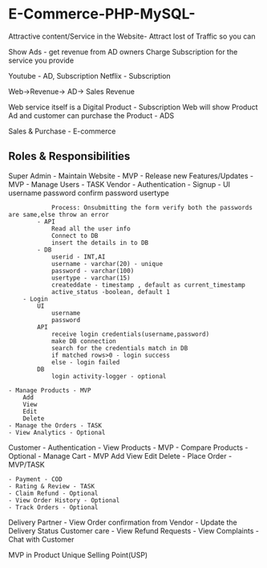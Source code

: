 # E-Commerce-PHP-MySQL-
Attractive content/Service in the Website- Attract lost of Traffic
so you can

Show Ads - get revenue from AD owners
Charge Subscription for the service you provide


Youtube - AD, Subscription
Netflix - Subscription

Web->Revenue-> AD-> Sales Revenue

Web service itself is a Digital Product - Subscription
Web will show Product Ad and customer can purchase the Product - ADS

Sales & Purchase - E-commerce

Roles & Responsibilities
--------------------------

Super Admin
    - Maintain Website - MVP
    - Release new Features/Updates - MVP
    - Manage Users - TASK
Vendor
    - Authentication
        - Signup
            - UI
                username
                password
                confirm password
                usertype     

                Process: Onsubmitting the form verify both the passwords are same,else throw an error           
            - API
                Read all the user info
                Connect to DB
                insert the details in to DB                
            - DB
                userid - INT,AI
                username - varchar(20) - unique
                password - varchar(100)
                usertype - varchar(15)
                createddate - timestamp , default as current_timestamp
                active_status -boolean, default 1
        - Login
            UI
                username
                password
            API
                receive login credentials(username,password)
                make DB connection
                search for the credentials match in DB
                if matched rows>0 - login success
                else - login failed
            DB
                login activity-logger - optional

    - Manage Products - MVP
        Add
        View
        Edit
        Delete
    - Manage the Orders - TASK
    - View Analytics - Optional
Customer
    - Authentication
    - View Products - MVP
    - Compare Products - Optional
    - Manage Cart - MVP
        Add
        View
        Edit
        Delete
    - Place Order - MVP/TASK
        
    - Payment - COD
    - Rating & Review - TASK
    - Claim Refund - Optional
    - View Order History - Optional
    - Track Orders - Optional

Delivery Partner
    - View Order confirmation from Vendor
    - Update the Delivery Status
Customer care
    - View Refund Requests
    - View Complaints
    - Chat with Customer

MVP in Product
Unique Selling Point(USP)
